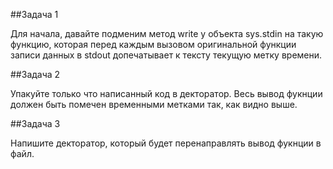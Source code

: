 ##Задача 1

Для начала, давайте подменим метод write у объекта sys.stdin на такую функцию, которая перед каждым вызовом оригинальной функции записи данных в stdout допечатывает к тексту текущую метку времени.

##Задача 2

Упакуйте только что написанный код в декторатор. Весь вывод фукнции должен быть помечен временными метками так, как видно выше.

##Задача 3

Напишите декторатор, который будет перенаправлять вывод фукнции в файл.
